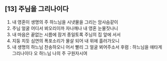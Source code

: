 ## [13] 주님을 그리나이다

1) 내 영혼이 생명의 주 하느님을 시냇물을 그리는 암사슴같이 
2) 주님 얼굴 어디서 뵈오리이까 자나깨나 내 영혼 눈물짓나니
3) 내 마음은 끝없는 시름에 잠겨 종일토록 주님의 집 앞에 서서
4) 지둥 치듯 심연의 폭포소리가 물살 되어 내 위에 흘러가오니 
5) 내 생명의 하느님 찬송하오니 어서 빨리 그 얼굴 뵈어주소서
후렴 : 하느님을 애타게 그리나이다 오 하느님 나의 주 구원자시여

